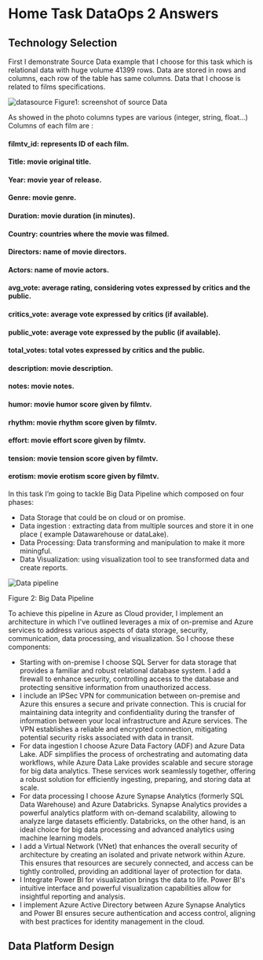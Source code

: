 # Home Task DataOps 2 Answers
## Technology Selection
First I demonstrate Source Data example that I choose for this task which is relational data with huge volume 41399 rows.
Data are stored in rows and columns, each row of the table has same columns.
Data that I choose is related to films specifications.

![datasource](https://github.com/Abla-horchi862/Home_Task2/assets/61522624/f98af0d0-5a86-4de7-91ba-ffdeb35ed92f)
           Figure1: screenshot of source Data

As showed in the photo columns types are various (integer, string, float…)
Columns of each film are :
#### filmtv_id: represents ID of each film.
#### Title: movie original title.
#### Year: movie year of release.
#### Genre: movie genre.
#### Duration: movie duration (in minutes).
#### Country: countries where the movie was filmed.
#### Directors: name of movie directors.
#### Actors: name of movie actors.
#### avg_vote: average rating, considering votes expressed by critics and the public.
#### critics_vote: average vote expressed by critics (if available).
#### public_vote: average vote expressed by the public (if available).
#### total_votes: total votes expressed by critics and the public.
#### description: movie description.
#### notes: movie notes.
#### humor: movie humor score given by filmtv.
#### rhythm: movie rhythm score given by filmtv.
#### effort: movie effort score given by filmtv.
#### tension: movie tension score given by filmtv.
#### erotism: movie erotism score given by filmtv.

In this task I’m going to tackle Big Data Pipeline which composed on four phases:
- Data Storage that could be on cloud or on promise.
- Data ingestion : extracting  data from multiple sources and store it in one place ( example Datawarehouse or dataLake).
- Data Processing: Data transforming and manipulation to make it more miningful.
- Data Visualization: using visualization tool to see transformed data and create reports.


![Data pipeline](https://github.com/Abla-horchi862/Home_Task2/assets/61522624/a616dd47-02fc-4dc9-b529-4ef46d55f622)

Figure 2: Big Data Pipeline

To achieve this pipeline in Azure as Cloud provider, I implement an architecture in which I've outlined leverages a mix of on-premise and Azure services to address various aspects of data storage, security, communication, data processing, and visualization. So I choose these components:
- Starting with on-premise I choose SQL Server for data storage that provides a familiar and robust relational database system. I add a firewall to enhance security, controlling access to the database and protecting sensitive information from unauthorized access.
- I include an IPSec VPN for communication between on-premise and Azure this ensures a secure and private connection. This is crucial for maintaining data integrity and confidentiality during the transfer of information between your local infrastructure and Azure services. The VPN establishes a reliable and encrypted connection, mitigating potential security risks associated with data in transit.
- For data ingestion I choose Azure Data Factory (ADF) and Azure Data Lake. ADF simplifies the process of orchestrating and automating data workflows, while Azure Data Lake provides scalable and secure storage for big data analytics. These services work seamlessly together, offering a robust solution for efficiently ingesting, preparing, and storing data at scale.
- For data processing I choose Azure Synapse Analytics (formerly SQL Data Warehouse) and Azure Databricks. Synapse Analytics provides a powerful analytics platform with on-demand scalability, allowing  to analyze large datasets efficiently. Databricks, on the other hand, is an ideal choice for big data processing and advanced analytics using machine learning models.
- I add a Virtual Network (VNet) that enhances the overall security of architecture by creating an isolated and private network within Azure. This ensures that resources are securely connected, and access can be tightly controlled, providing an additional layer of protection for data.
- I Integrate Power BI for visualization brings the data to life. Power BI's intuitive interface and powerful visualization capabilities allow for insightful reporting and analysis.
- I implement Azure Active Directory between Azure Synapse Analytics and Power BI ensures secure authentication and access control, aligning with best practices for identity management in the cloud.

## Data Platform Design

